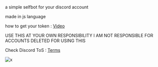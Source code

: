 a simple selfbot for your discord account

made in js language

how to get your token : [Video](https://www.youtube.com/watch?v=w5gQMRWgYNo&pp=ygUeY29tbyBzYWNhciBtaSB0b2tlbiBkZSBkaXNjb3Jk)

USE THIS AT YOUR OWN RESPONSIBILITY I AM NOT RESPONSIBLE FOR ACCOUNTS DELETED FOR USING THIS

Check Discord ToS : [Terms](https://discord.com/terms)

![x](https://cdn.discordapp.com/attachments/1201246410209771561/1230707334251155486/QUyYfaJ.png?ex=66344c85&is=6621d785&hm=adb3550a852fd6bff641dd14c1470fb7130cee61bb9e8f0d35049a5d6517f55e&)
